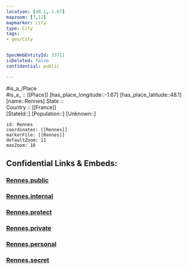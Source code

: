 ```yaml
---
location: [48.1,-1.67] 
mapzoom: [7,12] 
mapmarker: city 
type: City
tags:
- geo/City


SpocWebEntityId: 33711
isDeleted: false
confidential: public

---
```

#is_a_/Place  
#is_a_ :: [[Place]] 
[has_place_longitude::-1.67] 
[has_place_latitude::48.1] 
[name::Rennes] 
State ::  
Country :: [[France]]  
[StateId::] 
[Population::] 
[Unknown::] 


```leaflet
id: Rennes
coordinates: [[Rennes]] 
markerFile: [[Rennes]] 
defaultZoom: 11 
maxZoom: 18
```


## Confidential Links & Embeds: 

### [Rennes.public](/_public/\Earth\Continent\Europe\Europe~West\France\regions~France\Bretagne\departments~Bretagne\Ille-et-Vilaine\communes~Ille-et-Vilaine\Rennes\cities~RennesRennes.public.md) 

### [Rennes.internal](/_internal/\Earth\Continent\Europe\Europe~West\France\regions~France\Bretagne\departments~Bretagne\Ille-et-Vilaine\communes~Ille-et-Vilaine\Rennes\cities~RennesRennes.internal.md) 

### [Rennes.protect](/_protect/\Earth\Continent\Europe\Europe~West\France\regions~France\Bretagne\departments~Bretagne\Ille-et-Vilaine\communes~Ille-et-Vilaine\Rennes\cities~RennesRennes.protect.md) 

### [Rennes.private](/_private/\Earth\Continent\Europe\Europe~West\France\regions~France\Bretagne\departments~Bretagne\Ille-et-Vilaine\communes~Ille-et-Vilaine\Rennes\cities~RennesRennes.private.md) 

### [Rennes.personal](/_personal/\Earth\Continent\Europe\Europe~West\France\regions~France\Bretagne\departments~Bretagne\Ille-et-Vilaine\communes~Ille-et-Vilaine\Rennes\cities~RennesRennes.personal.md) 

### [Rennes.secret](/_secret/\Earth\Continent\Europe\Europe~West\France\regions~France\Bretagne\departments~Bretagne\Ille-et-Vilaine\communes~Ille-et-Vilaine\Rennes\cities~RennesRennes.secret.md)

